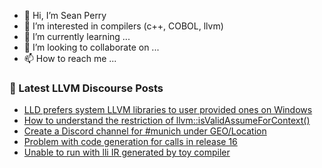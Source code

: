 - 👋 Hi, I’m Sean Perry
- 👀 I’m interested in compilers (c++, COBOL, llvm)
- 🌱 I’m currently learning ...
- 💞️ I’m looking to collaborate on ...
- 📫 How to reach me ...

<!---
s66perry/s66perry is a ✨ special ✨ repository because its `README.md` (this file) appears on your GitHub profile.
You can click the Preview link to take a look at your changes.
--->
### 📕 Latest LLVM Discourse Posts

<!-- DISCOURSE-LLVM:START -->
- [LLD prefers system LLVM libraries to user provided ones on Windows](https://discourse.llvm.org/t/lld-prefers-system-llvm-libraries-to-user-provided-ones-on-windows/76148#post_18)
- [How to understand the restriction of llvm::isValidAssumeForContext&lpar;&rpar;](https://discourse.llvm.org/t/how-to-understand-the-restriction-of-llvm-isvalidassumeforcontext/76078#post_2)
- [Create a Discord channel for #munich under GEO/Location](https://discourse.llvm.org/t/create-a-discord-channel-for-munich-under-geo-location/76280#post_1)
- [Problem with code generation for calls in release 16](https://discourse.llvm.org/t/problem-with-code-generation-for-calls-in-release-16/76277#post_1)
- [Unable to run with lli IR generated by toy compiler](https://discourse.llvm.org/t/unable-to-run-with-lli-ir-generated-by-toy-compiler/76273#post_2)
<!-- DISCOURSE-LLVM:END -->
